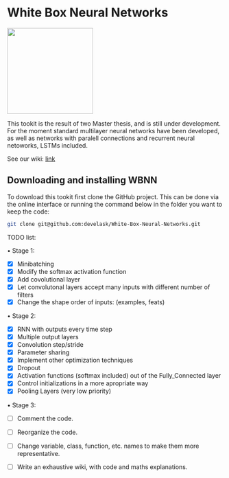# White Box Neural Networks

<img src="https://raw.githubusercontent.com/wiki/develask/White-Box-Neural-Networks/wbnn_logo.png" width="200">

This tookit is the result of two Master thesis, and is still under development. For the moment standard multilayer neural networks have been developed, as well as networks with paralell connections and recurrent neural netoworks, LSTMs included.

See our wiki: [link](https://github.com/develask/White-Box-Neural-Networks/wiki)

## Downloading and installing WBNN

To download this tookit first clone the GitHub project. This can be done via the online interface or running the command below in the folder you want to keep the code:

```bash
git clone git@github.com:develask/White-Box-Neural-Networks.git
```


TODO list:

• Stage 1:
- [X] Minibatching
- [X] Modify the softmax activation function
- [X] Add covolutional layer
- [X] Let convolutonal layers accept many inputs with different number of filters
- [X] Change the shape order of inputs: (examples, feats)

• Stage 2:
- [X] RNN with outputs every time step
- [X] Multiple output layers
- [X] Convolution step/stride
- [X] Parameter sharing
- [X] Implement other optimization techniques
- [X] Dropout
- [X] Activation functions (softmax included) out of the Fully_Connected layer
- [X] Control initializations in a more apropriate way
- [X] Pooling Layers (very low priority)

• Stage 3:
- [ ] Comment the code.
- [ ] Reorganize the code.
- [ ] Change variable, class, function, etc. names to make them more representative.
- [ ] Write an exhaustive wiki, with code and maths explanations.

